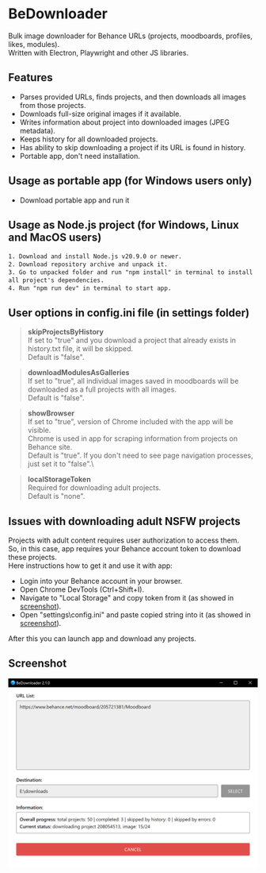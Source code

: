 BeDownloader
===

Bulk image downloader for Behance URLs (projects, moodboards, profiles, likes, modules).\
Written with Electron, Playwright and other JS libraries.

## Features

* Parses provided URLs, finds projects, and then downloads all images from those projects.
* Downloads full-size original images if it available.
* Writes information about project into downloaded images (JPEG metadata).
* Keeps history for all downloaded projects.
* Has ability to skip downloading a project if its URL is found in history.
* Portable app, don't need installation.

## Usage as portable app (for Windows users only)

* Download portable app and run it

## Usage as Node.js project (for Windows, Linux and MacOS users)

```
1. Download and install Node.js v20.9.0 or newer.
2. Download repository archive and unpack it.
3. Go to unpacked folder and run "npm install" in terminal to install all project's dependencies.
4. Run "npm run dev" in terminal to start app.
```

## User options in config.ini file (in settings folder)

> **skipProjectsByHistory**\
> If set to "true" and you download a project that already exists in history.txt file, it will be skipped.\
> Default is "false".

> **downloadModulesAsGalleries**\
> If set to "true", all individual images saved in moodboards will be downloaded as a full projects with all images.\
> Default is "false".

> **showBrowser**\
> If set to "true", version of Chrome included with the app will be visible.\
> Chrome is used in app for scraping information from projects on Behance site.\
> Default is "true". If you don't need to see page navigation processes, just set it to "false".\ 

> **localStorageToken**\
> Required for downloading adult projects.\
> Default is "none". 



## Issues with downloading adult NSFW projects

Projects with adult content requires user authorization to access them.\
So, in this case, app requires your Behance account token to download these projects.\
Here instructions how to get it and use it with app:

* Login into your Behance account in your browser.
* Open Chrome DevTools (Ctrl+Shift+I).
* Navigate to "Local Storage" and copy token from it (as showed in
    [screenshot](screenshots/token_from_chrome.png)).
* Open "settings\\config.ini" and paste copied string into it (as showed in
    [screenshot](screenshots/token_in_config.png)).

After this you can launch app and download any projects.

## Screenshot

![screenshot](screenshots/launched.png)